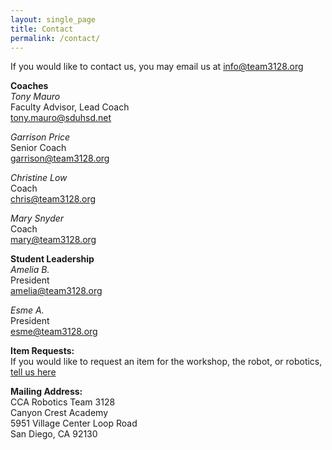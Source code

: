 ```yaml
---
layout: single_page
title: Contact
permalink: /contact/
---
```


If you would like to contact us, you may email us at [info@team3128.org](mailto:info@team3128.org)

**Coaches**  
*Tony Mauro*  
Faculty Advisor, Lead Coach  
[tony.mauro@sduhsd.net](mailto:tony.mauro@sduhsd.net)  

*Garrison Price*  
Senior Coach  
[garrison@team3128.org](mailto:garrison@team3128.org) 

*Christine Low*  
Coach  
[chris@team3128.org](mailto:chris@team3128.org)

*Mary Snyder*  
Coach  
[mary@team3128.org](mailto:mary@team3128.org)

**Student Leadership**  
*Amelia B.*  
President  
[amelia@team3128.org](mailto:amelia@team3128.org)

*Esme A.*  
President  
[esme@team3128.org](mailto:esme@team3128.org)

**Item Requests:**  
If you would like to request an item for the workshop, the robot, or robotics, [tell us here](https://docs.google.com/forms/d/e/1FAIpQLSeDOGKZMsi8F6hn1Md16a8cnNyxb3TEy5sdJTwQK0GUv-Sf8w/viewform)

**Mailing Address:**  
CCA Robotics Team 3128  
Canyon Crest Academy  
5951 Village Center Loop Road  
San Diego, CA 92130
